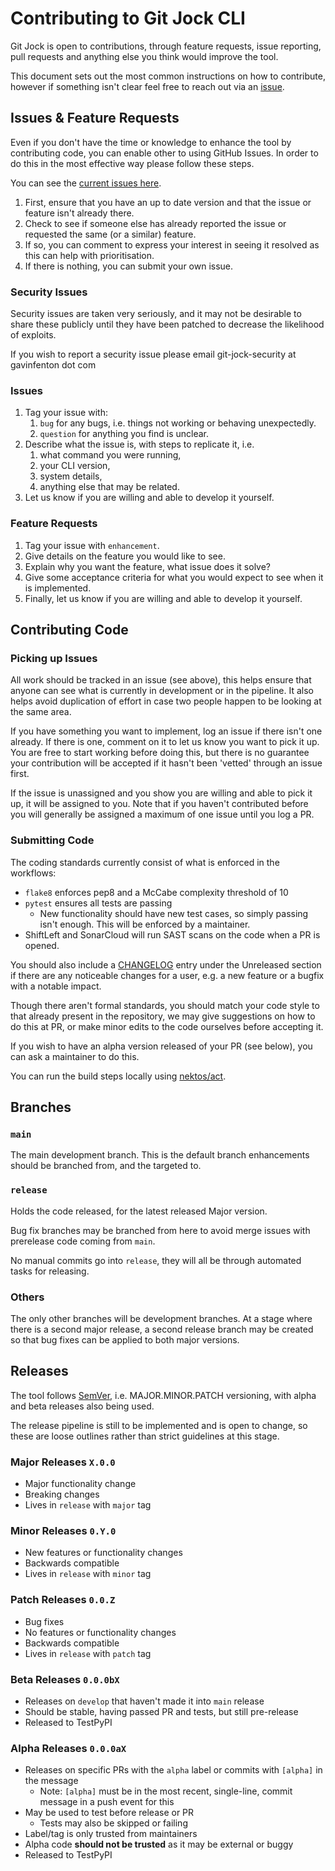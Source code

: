 # Contributing to Git Jock CLI
Git Jock is open to contributions, through feature requests, issue reporting, pull requests and anything else you think
would improve the tool.

This document sets out the most common instructions on how to contribute, however if something isn't clear feel free to
reach out via an [issue](https://github.com/git-jock/git-jock-cli/issues).

## Issues & Feature Requests
Even if you don't have the time or knowledge to enhance the tool by contributing code, you can enable other to using
GitHub Issues. In order to do this in the most effective way please follow these steps.

You can see the [current issues here](https://github.com/git-jock/git-jock-cli/issues). 

1. First, ensure that you have an up to date version and that the issue or feature isn't already there.
1. Check to see if someone else has already reported the issue or requested the same (or a similar) feature.
1. If so, you can comment to express your interest in seeing it resolved as this can help with prioritisation.
1. If there is nothing, you can submit your own issue.

### Security Issues
Security issues are taken very seriously, and it may not be desirable to share these publicly until they have been 
patched to decrease the likelihood of exploits.

If you wish to report a security issue please email git-jock-security at gavinfenton dot com

### Issues
1. Tag your issue with:
   1. `bug` for any bugs, i.e. things not working or behaving unexpectedly.
   1. `question` for anything you find is unclear.
1. Describe what the issue is, with steps to replicate it, i.e. 
    1. what command you were running,
    1. your CLI version,
    1. system details,
    1. anything else that may be related.
1. Let us know if you are willing and able to develop it yourself.

### Feature Requests
1. Tag your issue with `enhancement`.
1. Give details on the feature you would like to see.
1. Explain why you want the feature, what issue does it solve?
1. Give some acceptance criteria for what you would expect to see when it is implemented.
1. Finally, let us know if you are willing and able to develop it yourself.

## Contributing Code

### Picking up Issues
All work should be tracked in an issue (see above), this helps ensure that anyone can see what is currently in 
development or in the pipeline. It also helps avoid duplication of effort in case two people happen to be looking at the
same area.

If you have something you want to implement, log an issue if there isn't one already. If there is one, comment on it to
let us know you want to pick it up. You are free to start working before doing this, but there is no guarantee your 
contribution will be accepted if it hasn't been 'vetted' through an issue first.

If the issue is unassigned and you show you are willing and able to pick it up, it will be assigned to you. Note that if
you haven't contributed before you will generally be assigned a maximum of one issue until you log a PR.

### Submitting Code
The coding standards currently consist of what is enforced in the workflows:
- `flake8` enforces pep8 and a McCabe complexity threshold of 10
- `pytest` ensures all tests are passing
    - New functionality should have new test cases, so simply passing isn't enough. This will be enforced by a 
    maintainer.
- ShiftLeft and SonarCloud will run SAST scans on the code when a PR is opened.

You should also include a [CHANGELOG](https://github.com/git-jock/git-jock-cli/blob/main/CHANGELOG.md) entry under the 
Unreleased section if there are any noticeable changes for a user, e.g. a new feature or a bugfix with a notable impact.

Though there aren't formal standards, you should match your code style to that already present in the repository, we may
give suggestions on how to do this at PR, or make minor edits to the code ourselves before accepting it.

If you wish to have an alpha version released of your PR (see below), you can ask a maintainer to do this.

You can run the build steps locally using [nektos/act](https://github.com/nektos/act).

## Branches

### `main`
The main development branch. This is the default branch enhancements should be branched from, and the targeted to.

### `release`
Holds the code released, for the latest released Major version.

Bug fix branches may be branched from here to avoid merge issues with prerelease code coming from `main`.

No manual commits go into `release`, they will all be through automated tasks for releasing.

### Others
The only other branches will be development branches. At a stage where there is a second major release, a second release
branch may be created so that bug fixes can be applied to both major versions.

## Releases

The tool follows [SemVer](https://semver.org/), i.e. MAJOR.MINOR.PATCH versioning, with alpha and beta releases also 
being used.

The release pipeline is still to be implemented and is open to change, so these are loose outlines rather than strict
guidelines at this stage.

### Major Releases `X.0.0`
* Major functionality change
* Breaking changes
* Lives in `release` with `major` tag

### Minor Releases `0.Y.0`
* New features or functionality changes
* Backwards compatible
* Lives in `release` with `minor` tag

### Patch Releases `0.0.Z`
* Bug fixes
* No features or functionality changes
* Backwards compatible
* Lives in `release` with `patch` tag

### Beta Releases `0.0.0bX`
* Releases on `develop` that haven't made it into `main` release
* Should be stable, having passed PR and tests, but still pre-release
* Released to TestPyPI

### Alpha Releases `0.0.0aX`
* Releases on specific PRs with the `alpha` label or commits with `[alpha]` in the message
  * Note: `[alpha]` must be in the most recent, single-line, commit message in a push event for this
* May be used to test before release or PR
  * Tests may also be skipped or failing
* Label/tag is only trusted from maintainers
* Alpha code **should not be trusted** as it may be external or buggy
* Released to TestPyPI